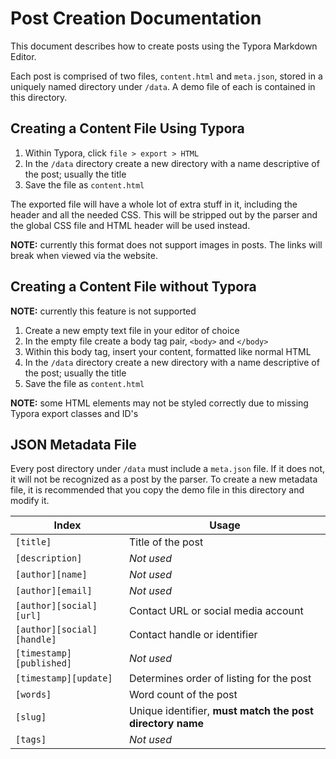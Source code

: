 # Post Creation Documentation

This document describes how to create posts using the Typora Markdown Editor.

Each post is comprised of two files, `content.html` and `meta.json`, stored in a uniquely named directory under `/data`. A demo file of each is contained in this directory.

## Creating a Content File Using Typora

1. Within Typora, click `file > export > HTML`
2. In the `/data` directory create a new directory with a name descriptive of the post; usually the title
3. Save the file as `content.html`

The exported file will have a whole lot of extra stuff in it, including the header and all the needed CSS. This will be stripped out by the parser and the global CSS file and HTML header will be used instead.

**NOTE:** currently this format does not support images in posts. The links will break when viewed via the website.

## Creating a Content File without Typora

**NOTE:** currently this feature is not supported

1. Create a new empty text file in your editor of choice
2. In the empty file create a body tag pair, `<body>` and `</body>`
3. Within this body tag, insert your content, formatted like normal HTML
4. In the `/data` directory create a new directory with a name descriptive of the post; usually the title
5. Save the file as `content.html`

**NOTE:** some HTML elements may not be styled correctly due to missing Typora export classes and ID's

## JSON Metadata File

Every post directory under `/data` must include a `meta.json` file. If it does not, it will not be recognized as a post by the parser. To create a new metadata file, it is recommended that you copy the demo file in this directory and modify it.

| Index | Usage |
| ----- | ----- |
| `[title]` | Title of the post |
| `[description]` | *Not used* |
| `[author][name]` | *Not used* |
| `[author][email]` | *Not used* |
| `[author][social][url]` | Contact URL or social media account |
| `[author][social][handle]` | Contact handle or identifier |
| `[timestamp][published]` | *Not used* |
| `[timestamp][update]` | Determines order of listing for the post |
| `[words]` | Word count of the post |
| `[slug]` | Unique identifier, **must match the post directory name** |
| `[tags]` | *Not used* |
